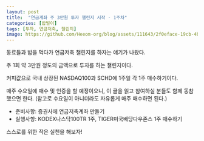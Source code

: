 ```yaml
---
layout: post
title:  "연금계좌 주 3만원 투자 챌린지 시작 - 1주차"
categories: [밥벌이]
tags: [투자, 연금저축, 챌린지]
image: https://github.com/Heeom-org/blog/assets/111643/2f0eface-19cb-4bf1-be97-f835e24edbd8
---
```


동료들과 밥을 먹다가 연금저축 챌린지를 하자는 얘기가 나왔다.

주 1회 약 3만원 정도의 금액으로 투자를 하는 챌린지이다.

커피값으로 국내 상장된 NASDAQ100과 SCHD에 1주일 각 1주 매수하기이다.

매주 수요일에 매수 및 인증을 할 예정이오니, 이 글을 읽고 참여하실 분들도 함께 동참했으면 한다. (참고로 수요일이 아니더라도 자유롭게 매주 매수하면 된다.)

- 준비사항: 증권사에 연금저축계좌 만들기
- 실행사항: KODEX나스닥100TR 1주, TIGER미국배당다우존스 1주 매수하기

스스로를 위한 작은 실천을 해보자!
